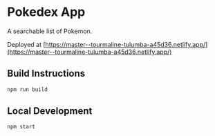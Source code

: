 # Pokedex App

A searchable list of Pokemon.

Deployed at [https://master--tourmaline-tulumba-a45d36.netlify.app/](https://master--tourmaline-tulumba-a45d36.netlify.app/)

## Build Instructions

```bash
npm run build
```

## Local Development

```bash
npm start
```
